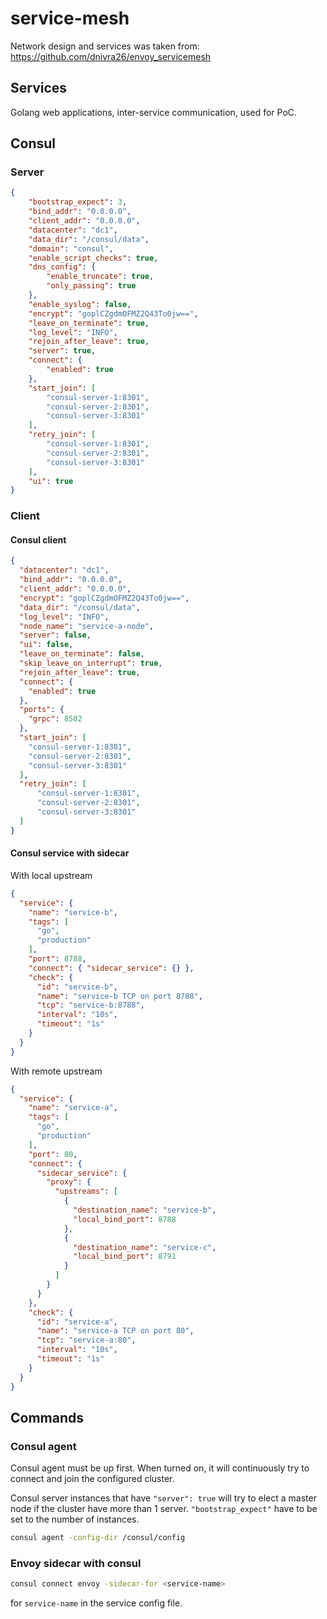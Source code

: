 
# service-mesh

Network design and services was taken from: <https://github.com/dnivra26/envoy_servicemesh>

## Services

Golang web applications, inter-service communication, used for PoC.

## Consul

### Server 

```json
{
    "bootstrap_expect": 3,
    "bind_addr": "0.0.0.0",
    "client_addr": "0.0.0.0",
    "datacenter": "dc1",
    "data_dir": "/consul/data",
    "domain": "consul",
    "enable_script_checks": true,
    "dns_config": {
        "enable_truncate": true,
        "only_passing": true
    },
    "enable_syslog": false,
    "encrypt": "goplCZgdmOFMZ2Q43To0jw==",
    "leave_on_terminate": true,
    "log_level": "INFO",
    "rejoin_after_leave": true,
    "server": true,
    "connect": {
        "enabled": true
    },
    "start_join": [
        "consul-server-1:8301",
        "consul-server-2:8301",
        "consul-server-3:8301"
    ],
    "retry_join": [
        "consul-server-1:8301",
        "consul-server-2:8301",
        "consul-server-3:8301"
    ],
    "ui": true
}
```

### Client

#### Consul client

```json
{
  "datacenter": "dc1",
  "bind_addr": "0.0.0.0",
  "client_addr": "0.0.0.0",
  "encrypt": "goplCZgdmOFMZ2Q43To0jw==",
  "data_dir": "/consul/data",
  "log_level": "INFO",
  "node_name": "service-a-node",
  "server": false,
  "ui": false,
  "leave_on_terminate": false,
  "skip_leave_on_interrupt": true,
  "rejoin_after_leave": true,
  "connect": {
    "enabled": true
  },
  "ports": {
    "grpc": 8502
  },
  "start_join": [
    "consul-server-1:8301",
    "consul-server-2:8301",
    "consul-server-3:8301"
  ],
  "retry_join": [
      "consul-server-1:8301",
      "consul-server-2:8301",
      "consul-server-3:8301"
  ]
}
```

#### Consul service with sidecar

With local upstream

```json
{
  "service": {
    "name": "service-b",
    "tags": [
      "go",
      "production"
    ],
    "port": 8788,
    "connect": { "sidecar_service": {} },
    "check": {
      "id": "service-b",
      "name": "service-b TCP on port 8788",
      "tcp": "service-b:8788",
      "interval": "10s",
      "timeout": "1s"
    }
  }
}
```

With remote upstream

```json
{
  "service": {
    "name": "service-a",
    "tags": [
      "go",
      "production"
    ],
    "port": 80,
    "connect": {
      "sidecar_service": {
        "proxy": {
          "upstreams": [
            {
              "destination_name": "service-b",
              "local_bind_port": 8788
            },
            {
              "destination_name": "service-c",
              "local_bind_port": 8791
            }
          ]
        }
      }
    },
    "check": {
      "id": "service-a",
      "name": "service-a TCP on port 80",
      "tcp": "service-a:80",
      "interval": "10s",
      "timeout": "1s"
    }
  }
}
```

## Commands

### Consul agent

Consul agent must be up first. When turned on, it will continuously try to connect and join the configured cluster.

Consul server instances that have `"server": true` will try to elect a master node if the cluster have more than 1 server. `"bootstrap_expect"` have to be set to the number of instances.

```sh
consul agent -config-dir /consul/config
```

### Envoy sidecar with consul

```sh
consul connect envoy -sidecar-for <service-name>
```

for `service-name` in the service config file.
